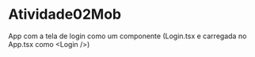 # Atividade02Mob
App com a tela de login como um componente (Login.tsx e carregada no App.tsx como &lt;Login />)
